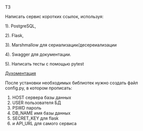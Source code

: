 ТЗ

Написать сервис коротких ссылок, используя:

1). PostgreSQL,

2). Flask,

3). Marshmallow для сериализации/десереиализации

4). Swagger для документации.

5). Написать тесты с помощью pytest

[Духоментация](https://app.swaggerhub.com/apis/8-pink-dino/short-url-service/1.0.0#/)


После установки необходимых библиотек нужно создать файл config.py, в котором прописать:

1) HOST сервера базы данных
2) USER пользователя БД
3) PSWD пароль
4) DB_NAME имя базы данных
5) SECRET_KEY для flask
6) и API_URL для самого сервиса

